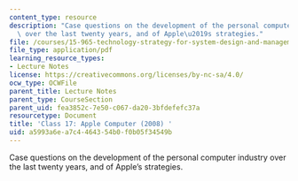```yaml
---
content_type: resource
description: "Case questions on the development of the personal computer industry\
  \ over the last twenty years, and of Apple\u2019s strategies."
file: /courses/15-965-technology-strategy-for-system-design-and-management-spring-2009/a5993a6ea7c4464354b0f0b05f34549b_MIT15_965S09_case17.pdf
file_type: application/pdf
learning_resource_types:
- Lecture Notes
license: https://creativecommons.org/licenses/by-nc-sa/4.0/
ocw_type: OCWFile
parent_title: Lecture Notes
parent_type: CourseSection
parent_uid: fea3852c-7e50-c067-da20-3bfdefefc37a
resourcetype: Document
title: 'Class 17: Apple Computer (2008) '
uid: a5993a6e-a7c4-4643-54b0-f0b05f34549b
---
```

Case questions on the development of the personal computer industry over the last twenty years, and of Apple’s strategies.